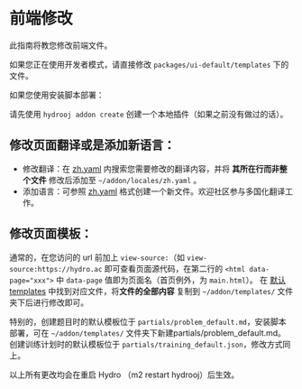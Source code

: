 # 前端修改

此指南将教您修改前端文件。

如果您正在使用开发者模式，请直接修改 `packages/ui-default/templates` 下的文件。

如果您使用安装脚本部署：

请先使用 `hydrooj addon create` 创建一个本地插件（如果之前没有做过的话）。

## 修改页面翻译或是添加新语言：

- 修改翻译：在 [zh.yaml](https://github.com/hydro-dev/Hydro/blob/master/packages/ui-default/locales/zh.yaml) 内搜索您需要修改的翻译内容，并将 **其所在行而非整个文件** 修改后添加至 `~/addon/locales/zh.yaml` 。
- 添加语言：可参照 [zh.yaml](https://github.com/hydro-dev/Hydro/blob/master/packages/ui-default/locales/zh.yaml) 格式创建一个新文件。欢迎社区参与多国化翻译工作。

## 修改页面模板：

通常的，在您访问的 url 前加上 `view-source:`（如 `view-source:https://hydro.ac` 即可查看页面源代码，在第二行的 `<html data-page="xxx">` 中 `data-page` 值即为页面名（首页例外，为 `main.html`）。
在 [默认 templates](https://github.com/hydro-dev/Hydro/tree/master/packages/ui-default/templates) 中找到对应文件，将**文件的全部内容** 复制到 `~/addon/templates/` 文件夹下后进行修改即可。

特别的，创建题目时的默认模板位于 `partials/problem_default.md`，安装脚本部署，可在 `~/addon/templates/` 文件夹下新建partials/problem_default.md。
创建训练计划时的默认模板位于 `partials/training_default.json`，修改方式同上。

以上所有更改均会在重启 Hydro （m2 restart hydrooj）后生效。
